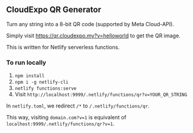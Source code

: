 ## CloudExpo QR Generator

Turn any string into a 8-bit QR code (supported by Meta Cloud-API).

Simply visit https://qr.cloudexpo.my?v=helloworld to get the QR image.

This is written for Netlify serverless functions.

### To run locally

1. `npm install`
1. `npm i -g netlify-cli`
1. `netlify functions:serve`
1. Visit `http://localhost:9999/.netlify/functions/qr?v=YOUR_QR_STRING`


In `netlify.toml`, we redirect `/*` to `/.netlify/functions/qr`.

This way, visiting `domain.com?v=1` is equivalent of `localhost:9999/.netlify/functions/qr?v=1`.